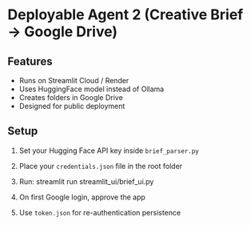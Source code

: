 # Deployable Agent 2 (Creative Brief → Google Drive)

## Features
- Runs on Streamlit Cloud / Render
- Uses HuggingFace model instead of Ollama
- Creates folders in Google Drive
- Designed for public deployment

## Setup
1. Set your Hugging Face API key inside `brief_parser.py`
2. Place your `credentials.json` file in the root folder
3. Run:
   streamlit run streamlit_ui/brief_ui.py

4. On first Google login, approve the app
5. Use `token.json` for re-authentication persistence